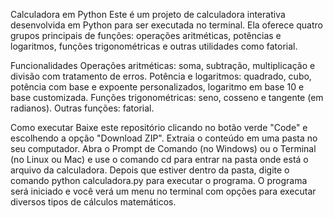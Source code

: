 Calculadora em Python
Este é um projeto de calculadora interativa desenvolvida em Python para ser executada no terminal. Ela oferece quatro grupos principais de funções: operações aritméticas, potências e logaritmos, funções trigonométricas e outras utilidades como fatorial.

Funcionalidades
Operações aritméticas: soma, subtração, multiplicação e divisão com tratamento de erros.
Potência e logaritmos: quadrado, cubo, potência com base e expoente personalizados, logaritmo em base 10 e base customizada.
Funções trigonométricas: seno, cosseno e tangente (em radianos).
Outras funções: fatorial.

Como executar
Baixe este repositório clicando no botão verde "Code" e escolhendo a opção "Download ZIP". Extraia o conteúdo em uma pasta no seu computador.
Abra o Prompt de Comando (no Windows) ou o Terminal (no Linux ou Mac) e use o comando cd para entrar na pasta onde está o arquivo da calculadora. 
Depois que estiver dentro da pasta, digite o comando python calculadora.py para executar o programa.
O programa será iniciado e você verá um menu no terminal com opções para executar diversos tipos de cálculos matemáticos.
